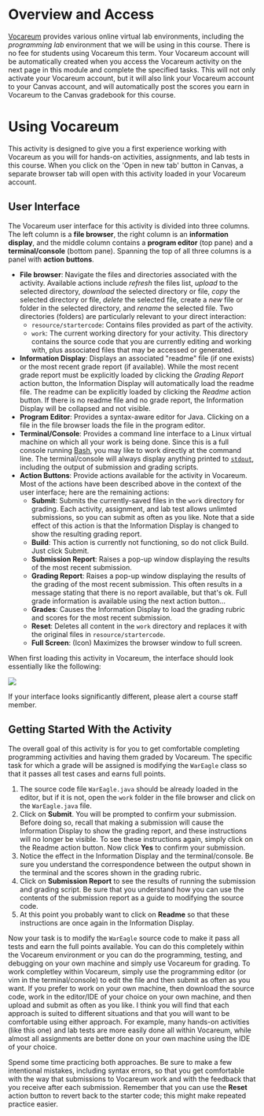 
# Overview and Access

[Vocareum](https://www.vocareum.com/) provides various online virtual lab
environments, including the *programming lab* environment that we will be using
in this course. There is no fee for students using Vocareum this term. Your
Vocareum account will be automatically created when you access the Vocareum
activity on the next page in this module and complete the specified tasks.  This
will not only activate your Vocareum account, but it will also link your
Vocareum account to your Canvas account, and will automatically post the scores
you earn in Vocareum to the Canvas gradebook for this course.

# Using Vocareum

This activity is designed to give you a first experience working with Vocareum
as you will for hands-on activities, assignments, and lab tests in this course.
When you click on the 'Open in new tab' button in Canvas, a separate browser tab
will open with this activity loaded in your Vocareum account. 

## User Interface 

The Vocareum user interface for this activity is divided into three columns. The
left column is a **file browser**, the right column is an **information
display**, and the middle column contains a **program editor** (top pane) and a
**terminal/console** (bottom pane). Spanning the top of all three columns is a
panel with **action buttons**.

- **File browser**: Navigate the files and directories associated with the
  activity.  Available actions include *refresh* the files list, *upload* to the
  selected directory, *download* the selected directory or file, *copy* the
  selected directory or file, *delete* the selected file, create a *new* file or
  folder in the selected directory, and *rename* the selected file. Two
  directories (folders) are particularly relevant to your direct interaction:
    - `resource/startercode`: Contains files provided as part of the activity.
    - `work`: The current working directory for your activity. This directory
      contains the source code that you are currently editing and working with,
      plus associated files that may be accessed or generated. 
- **Information Display**: Displays an associated "readme" file (if one exists)
  or the most recent grade report (if available). While the most recent grade
  report must be explicitly loaded by clicking the *Grading Report* action
  button, the Information Display will automatically load the readme file. The
  readme can be explicitly loaded by clicking the *Readme* action button. If
  there is no readme file and no grade report, the Information Display will be
  collapsed and not visible.
- **Program Editor**: Provides a syntax-aware editor for Java. Clicking on a
  file in the file browser loads the file in the program editor.
- **Terminal/Console**: Provides a command line interface to a Linux virtual
  machine on which all your work is being done. Since this is a full console
  running [Bash](https://en.wikipedia.org/wiki/Bash_(Unix_shell)), you may like
  to work directly at the command line. The terminal/console will always display
  anything printed to
  [`stdout`](https://en.wikipedia.org/wiki/Standard_streams), including the
  output of submission and grading scripts.
- **Action Buttons**: Provide actions available for the activity in Vocareum.
  Most of the actions have been described above in the context of the user
  interface; here are the remaining actions:
    - **Submit**: Submits the currently-saved files in the `work` directory for
      grading. Each activity, assignment, and lab test allows unlimted
      submissions, so you can submit as often as you like. Note that a side
      effect of this action is that the Information Display is changed to show
      the resulting grading report.
    - **Build**: This action is currently not functioning, so do not click
      Build. Just click Submit.
    - **Submission Report**: Raises a pop-up window displaying the results of
      the most recent submission.
    - **Grading Report**: Raises a pop-up window displaying the results of the
      grading of the most recent submission. This often results in a message
      stating that there is no report available, but that's ok. Full grade
      information is available using the next action button...
    - **Grades**: Causes the Information Display to load the grading rubric and
      scores for the most recent submission. 
    - **Reset**: Deletes all content in the `work` directory and replaces it
      with the original files in `resource/startercode`.
    - **Full Screen**: (Icon) Maximizes the browser window to full screen.

When first loading this activity in Vocareum, the interface should look
essentially like the following:

![](img/vocareum-ui.png)

If your interface looks significantly different, please alert a course staff
member.


## Getting Started With the Activity

The overall goal of this activity is for you to get comfortable completing
programming activities and having them graded by Vocareum. The specific task for
which a grade will be assigned is modifying the `WarEagle` class so that it
passes all test cases and earns full points.

1. The source code file `WarEagle.java` should be already loaded in the editor,
   but if it is not, open the `work` folder in the file browser and click on the
   `WarEagle.java` file.
2. Click on **Submit**. You will be prompted to confirm your submission. Before
   doing so, recall that making a submission will cause the Information Display
   to show the grading report, and these instructions will no longer be visible.
   To see these instructions again, simply click on the Readme action button.
   Now click **Yes** to confirm your submission.
3. Notice the effect in the Information Display and the terminal/console. Be
   sure you understand the correspondence between the output shown in the
   terminal and the scores shown in the grading rubric.
4. Click on **Submission Report** to see the results of running the submission
   and grading script. Be sure that you understand how you can use the contents
   of the submission report as a guide to modifying the source code.
5. At this point you probably want to click on **Readme** so that these
   instructions are once again in the Information Display.

Now your task is to modify the `WarEagle` source code to make it pass all tests
and earn the full points available. You can do this completely within the
Vocareum environment or you can do the programming, testing, and debugging on
your own machine and simply use Vocareum for grading. To work completley within
Vocareum, simply use the programming editor (or vim in the terminal/console) to
edit the file and then submit as often as you want. If you prefer to work on
your own machine, then download the source code, work in the editor/IDE of your
choice on your own machine, and then upload and submit as often as you like. I
think you will find that each approach is suited to different situations and
that you will want to be comfortable using either approach. For example, many
hands-on activities (like this one) and lab tests are more easily done all
within Vocareum, while almost all assignments are better done on your own
machine using the IDE of your choice.

Spend some time practicing both approaches. Be sure to make a few intentional
mistakes, including syntax errors, so that you get comfortable with the way that
submissions to Vocareum work and with the feedback that you receive after each
submission. Remember that you can use the **Reset** action button to revert back
to the starter code; this might make repeated practice easier.



